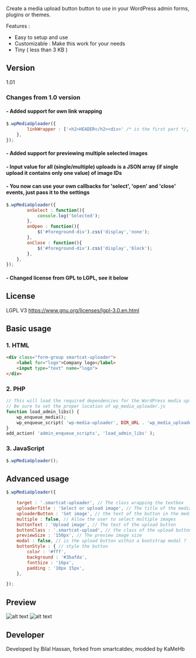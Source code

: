 
Create a media upload button button to use in your WordPress admin forms, plugins or themes. 

Features :
- Easy to setup and use
- Customizable : Make this work for your needs
- Tiny ( less than 3 KB )

## Version
1.01

### Changes from 1.0 version
#### - Added support for own link wrapping
```` javascript
$.wpMediaUploader({
        linkWrapper : ['<h2>HEADER</h2><div>' /* is the first part */, '</div>' /* and the second */],
    },
});
````
#### - Added support for previewing multiple selected images
#### - Input value for all (single/multiple) uploads is a JSON array (if single upload it contains only one value) of image IDs
#### - You now can use your own callbacks for 'select', 'open' and 'close' events, just pass it to the settings
```` javascript
$.wpMediaUploader({
        onSelect : function(){
            console.log('Selected');
        },
        onOpen : function(){
            $('#foreground-div').css('display','none');
        },
        onClose : function(){
            $('#foreground-div').css('display','block');
        },
    },
});
````
#### - Changed license from GPL to LGPL, see it below


## License
LGPL V3 https://www.gnu.org/licenses/lgpl-3.0.en.html

## Basic usage


### 1. HTML
```` HTML
<div class="form-group smartcat-uploader">
    <label for="logo">Company logo</label>
    <input type="text" name="logo">
</div>
````

### 2. PHP
```` PHP
// This will load the required dependencies for the WordPress media uploader
// Be sure to set the proper location of wp_media_uploader.js 
function load_admin_libs() {
    wp_enqueue_media();
    wp_enqueue_script( 'wp-media-uploader', DIR_URL . 'wp_media_uploader.js', array( 'jquery' ), 1.0 );
}
add_action( 'admin_enqueue_scripts', 'load_admin_libs' );
````

### 3. JavaScript
```` javascript
$.wpMediaUploader();
````

## Advanced usage
```` javascript
$.wpMediaUploader({

    target : '.smartcat-uploader', // The class wrapping the textbox
    uploaderTitle : 'Select or upload image', // The title of the media upload popup
    uploaderButton : 'Set image', // the text of the button in the media upload popup
    multiple : false, // Allow the user to select multiple images
    buttonText : 'Upload image', // The text of the upload button
    buttonClass : '.smartcat-upload', // the class of the upload button
    previewSize : '150px', // The preview image size
    modal : false, // is the upload button within a bootstrap modal ?
    buttonStyle : { // style the button
        color : '#fff',
        background : '#3bafda',
        fontSize : '16px',                
        padding : '10px 15px',                
    },

});
````

## Preview
![alt text](https://github.com/BASSTeam/WP-Media-Uploader/blob/master/preview.jpg "Preview 1")
![alt text](https://github.com/BASSTeam/WP-Media-Uploader/blob/master/preview2.jpg "Preview 2")

## Developer
Developed by Bilal Hassan, forked from smartcatdev, modded by KaMeHb
